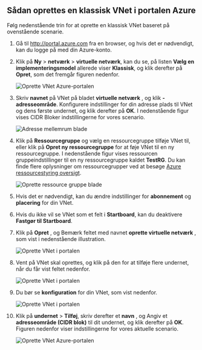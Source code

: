 ## <a name="how-to-create-a-classic-vnet-in-the-azure-portal"></a>Sådan oprettes en klassisk VNet i portalen Azure

Følg nedenstående trin for at oprette en klassisk VNet baseret på ovenstående scenarie.

1. Gå til http://portal.azure.com fra en browser, og hvis det er nødvendigt, kan du logge på med din Azure-konto.
2. Klik på **Ny** > **netværk** > **virtuelle netværk**, kan du se, på listen **Vælg en implementeringsmodel** allerede viser **Klassisk**, og klik derefter på **Opret**, som det fremgår figuren nedenfor.

    ![Oprette VNet Azure-portalen](./media/virtual-networks-create-vnet-classic-pportal-include/vnet-create-pportal-figure1.gif)

3. Skriv **navnet** på VNet på bladet **virtuelle netværk** , og klik **-adresseområde**. Konfigurere indstillinger for din adresse plads til VNet og dens første undernet, og klik derefter på **OK**. I nedenstående figur vises CIDR Bloker indstillingerne for vores scenario.

    ![Adresse mellemrum blade](./media/virtual-networks-create-vnet-classic-pportal-include/vnet-create-pportal-figure2.png)

4. Klik på **Ressourcegruppe** og vælg en ressourcegruppe tilføje VNet til, eller klik på **Opret ny ressourcegruppe** for at føje VNet til en ny ressourcegruppe. I nedenstående figur vises ressourcen gruppeindstillinger til en ny ressourcegruppe kaldet **TestRG**. Du kan finde flere oplysninger om ressourcegrupper ved at besøge [Azure ressourcestyring oversigt](../articles/virtual-network/resource-group-overview.md#resource-groups).

    ![Oprette ressource gruppe blade](./media/virtual-networks-create-vnet-classic-pportal-include/vnet-create-pportal-figure3.png)

5. Hvis det er nødvendigt, kan du ændre indstillinger for **abonnement** og **placering** for din VNet. 

6. Hvis du ikke vil se VNet som et felt i **Startboard**, kan du deaktivere **Fastgør til Startboard**. 

7. Klik på **Opret** , og Bemærk feltet med navnet **oprette virtuelle netværk** , som vist i nedenstående illustration.

    ![Oprette VNet i portalen](./media/virtual-networks-create-vnet-classic-pportal-include/vnet-create-pportal-figure4.png)

8. Vent på VNet skal oprettes, og klik på den for at tilføje flere undernet, når du får vist feltet nedenfor.

    ![Oprette VNet i portalen](./media/virtual-networks-create-vnet-classic-pportal-include/vnet-create-pportal-figure5.png)

9. Du bør se **konfiguration** for din VNet, som vist nedenfor. 

    ![Oprette VNet i portalen](./media/virtual-networks-create-vnet-classic-pportal-include/vnet-create-pportal-figure6.png)

10. Klik på **undernet** > **Tilføj**, skriv derefter et **navn** , og Angiv et **adresseområde (CIDR blok)** til dit undernet, og klik derefter på **OK**. Figuren nedenfor viser indstillingerne for vores aktuelle scenario.

    ![Oprette VNet Azure-portalen](./media/virtual-networks-create-vnet-classic-pportal-include/vnet-create-pportal-figure7.gif)